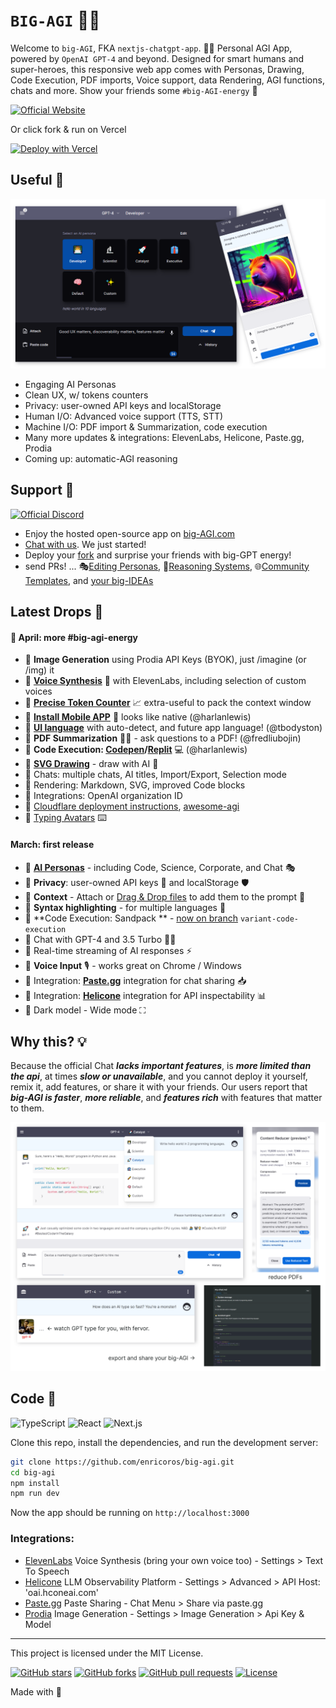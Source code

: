 # `BIG-AGI` 🤖💬

Welcome to `big-AGI`, FKA `nextjs-chatgpt-app`. 👋🎉
Personal AGI App, powered by `OpenAI GPT-4` and beyond. Designed for smart humans and super-heroes,
this responsive web app comes with Personas, Drawing, Code Execution, PDF imports, Voice support,
data Rendering, AGI functions, chats and more. Show your friends some `#big-AGI-energy` 🚀

[![Official Website](https://img.shields.io/badge/BIG--AGI.com-%23096bde?style=for-the-badge&logo=vercel&label=demo)](https://big-agi.com)

Or click fork & run on Vercel

[![Deploy with Vercel](https://vercel.com/button)](https://vercel.com/new/clone?repository-url=https%3A%2F%2Fgithub.com%2Fenricoros%2Fbig-agi&env=OPENAI_API_KEY,OPENAI_API_HOST&envDescription=OpenAI%20KEY%20for%20your%20deployment.%20Set%20HOST%20only%20if%20non-default.)

## Useful 👊

![Ask away, paste a ton, copy the gems](docs/pixels/big-AGI-compo1.png)

- Engaging AI Personas
- Clean UX, w/ tokens counters
- Privacy: user-owned API keys and localStorage
- Human I/O: Advanced voice support (TTS, STT)
- Machine I/O: PDF import & Summarization, code execution
- Many more updates & integrations: ElevenLabs, Helicone, Paste.gg, Prodia
- Coming up: automatic-AGI reasoning

## Support 🙌

[//]: # ([![Official Discord]&#40;https://img.shields.io/discord/1098796266906980422?label=discord&logo=discord&logoColor=%23fff&style=for-the-badge&#41;]&#40;https://discord.gg/MkH4qj2Jp9&#41;)
[![Official Discord](https://discordapp.com/api/guilds/1098796266906980422/widget.png?style=banner2)](https://discord.gg/MkH4qj2Jp9)

* Enjoy the hosted open-source app on [big-AGI.com](https://get.big-agi.com)
* [Chat with us](https://discord.gg/MkH4qj2Jp9). We just started!
* Deploy your [fork](https://github.com/enricoros/big-agi/fork) and surprise your friends with big-GPT
  energy!
* send PRs! ...
  🎭[Editing Personas](https://github.com/enricoros/big-agi/issues/35),
  🧩[Reasoning Systems](https://github.com/enricoros/big-agi/issues/36),
  🌐[Community Templates](https://github.com/enricoros/big-agi/issues/35),
  and [your big-IDEAs](https://github.com/enricoros/big-agi/issues/new?labels=RFC&body=Describe+the+idea)

## Latest Drops 🚀

#### 🚨 April: more #big-agi-energy

- 🎉 **Image Generation** using Prodia API Keys (BYOK), just /imagine (or /img) it
- 🎉 **[Voice Synthesis](docs/pixels/feature_voice_1.png)** 📣 with ElevenLabs, including selection of custom voices
- 🎉 **[Precise Token Counter](docs/pixels/feature_token_counter.png)** 📈 extra-useful to pack the context window
- 🎉 **[Install Mobile APP](docs/pixels/feature_pwa.png)** 📲 looks like native (@harlanlewis)
- 🎉 **[UI language](docs/pixels/feature_language.png)** with auto-detect, and future app language! (@tbodyston)
- 🎉 **PDF Summarization** 🧩🤯 - ask questions to a PDF! (@fredliubojin)
- 🎉 **Code Execution: [Codepen](https://codepen.io/)/[Replit](https://replit.com/)** 💻 (@harlanlewis)
- 🎉 **[SVG Drawing](docs/pixels/feature_svg_drawing.png)** - draw with AI 🎨
- 🎉 Chats: multiple chats, AI titles, Import/Export, Selection mode
- 🎉 Rendering: Markdown, SVG, improved Code blocks
- 🎉 Integrations: OpenAI organization ID
- 🎉 [Cloudflare deployment instructions](docs/deploy-cloudflare.md),
  [awesome-agi](https://github.com/enricoros/awesome-agi)
- 🎉 [Typing Avatars](docs/pixels/gif_typing_040123.gif) ⌨️
  <!-- p><a href="docs/pixels/gif_typing_040123.gif"><img src="docs/pixels/gif_typing_040123.gif" width='700' alt="New Typing Avatars"/></a></p -->

#### March: first release

- 🎉 **[AI Personas](docs/pixels/feature_purpose_two.png)** - including Code, Science, Corporate, and Chat 🎭
- 🎉 **Privacy**: user-owned API keys 🔑 and localStorage 🛡️
- 🎉 **Context** - Attach or [Drag & Drop files](docs/pixels/feature_drop_target.png) to add them to the prompt 📁
- 🎉 **Syntax highlighting** - for multiple languages 🌈
- 🎉 **Code Execution: Sandpack
  ** - [now on branch]((https://github.com/enricoros/big-agi/commit/f678a0d463d5e9cf0733f577e11bd612b7902d89)) `variant-code-execution`
- 🎉 Chat with GPT-4 and 3.5 Turbo 🧠💨
- 🎉 Real-time streaming of AI responses ⚡
- 🎉 **Voice Input** 🎙️ - works great on Chrome / Windows
- 🎉 Integration: **[Paste.gg](docs/pixels/feature_paste_gg.png)** integration for chat sharing 📥
- 🎉 Integration: **[Helicone](https://www.helicone.ai/)** integration for API inspectability 📊
- 🌙 Dark model - Wide mode ⛶

## Why this? 💡

Because the official Chat ___lacks important features___, is ___more limited than the api___, at times
___slow or unavailable___, and you cannot deploy it yourself, remix it, add features, or share it with
your friends.
Our users report that ___big-AGI is faster___, ___more reliable___, and ___features rich___
with features that matter to them.

![Much features, so fun](docs/pixels/big-AGI-compo2.png)

## Code 🧩

![TypeScript](https://img.shields.io/badge/TypeScript-007ACC?style=&logo=typescript&logoColor=white)
![React](https://img.shields.io/badge/React-61DAFB?style=&logo=react&logoColor=black)
![Next.js](https://img.shields.io/badge/Next.js-000000?style=&logo=vercel&logoColor=white)

Clone this repo, install the dependencies, and run the development server:

```bash
git clone https://github.com/enricoros/big-agi.git
cd big-agi
npm install
npm run dev
```

Now the app should be running on `http://localhost:3000`

### Integrations:

* [ElevenLabs](https://elevenlabs.io/) Voice Synthesis (bring your own voice too) - Settings > Text To Speech
* [Helicone](https://www.helicone.ai/) LLM Observability Platform - Settings > Advanced > API Host: 'oai.hconeai.com'
* [Paste.gg](https://paste.gg/) Paste Sharing - Chat Menu > Share via paste.gg
* [Prodia](https://prodia.com/) Image Generation - Settings > Image Generation > Api Key & Model

---

This project is licensed under the MIT License.

[![GitHub stars](https://img.shields.io/github/stars/enricoros/big-agi)](https://github.com/enricoros/big-agi/stargazers)
[![GitHub forks](https://img.shields.io/github/forks/enricoros/big-agi)](https://github.com/enricoros/big-agi/network)
[![GitHub pull requests](https://img.shields.io/github/issues-pr/enricoros/big-agi)](https://github.com/enricoros/big-agi/pulls)
[![License](https://img.shields.io/github/license/enricoros/big-agi)](https://github.com/enricoros/big-agi/LICENSE)

[//]: # ([![GitHub issues]&#40;https://img.shields.io/github/issues/enricoros/big-agi&#41;]&#40;https://github.com/enricoros/big-agi/issues&#41;)

Made with 💙